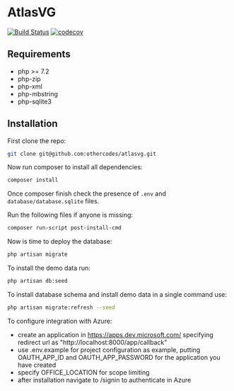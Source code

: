 # AtlasVG

[![Build Status](https://travis-ci.com/othercodes/atlasvg.svg?branch=master)](https://travis-ci.com/othercodes/atlasvg) [![codecov](https://codecov.io/gh/othercodes/atlasvg/branch/master/graph/badge.svg)](https://codecov.io/gh/othercodes/atlasvg)


## Requirements

* php >= 7.2
* php-zip
* php-xml
* php-mbstring
* php-sqlite3

## Installation

First clone the repo:

```bash
git clone git@github.com:othercodes/atlasvg.git
```

Now run composer to install all dependencies:

```bash
composer install
```

Once composer finish check the presence of `.env` and `database/database.sqlite` files.

Run the following files if anyone is missing: 

```bash
composer run-script post-install-cmd
```

Now is time to deploy the database: 

```bash
php artisan migrate
```

To install the demo data run: 

```bash
php artisan db:seed
```

To install database schema and install demo data in a single command use: 

```bash
php artisan migrate:refresh --seed
```

To configure integration with Azure:
* create an application in https://apps.dev.microsoft.com/ specifying redirect url as "http://localhost:8000/app/callback"
* use .env.example for project configuration as example, putting OAUTH_APP_ID and OAUTH_APP_PASSWORD for the application you have created
* specify OFFICE_LOCATION for scope limiting
* after installation navigate to /signin to authenticate in Azure
